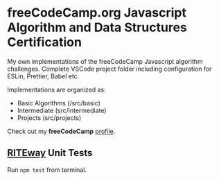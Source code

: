 # freeCodeCamp.org Javascript Algorithm and Data Structures Certification

My own implementations of the freeCodeCamp Javascript algorithm challenges.
Complete VSCode project folder including configuration for ESLin, Prettier, Babel etc.

Implementations are organized as:

- Basic Algorithms (/src/basic)
- Intermediate (src/intermediate)
- Projects (src/projects)

Check out my **freeCodeCamp** [profile](https://www.freecodecamp.org/mariusp).

## [RITEway](https://github.com/ericelliott/riteway) Unit Tests

Run `npm test` from terminal.
